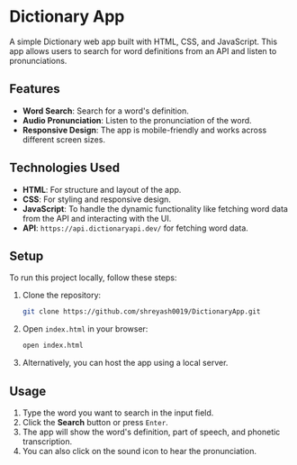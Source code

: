 
# Dictionary App

A simple Dictionary web app built with HTML, CSS, and JavaScript. This app allows users to search for word definitions from an API and listen to pronunciations.

## Features

- **Word Search**: Search for a word's definition.
- **Audio Pronunciation**: Listen to the pronunciation of the word.
- **Responsive Design**: The app is mobile-friendly and works across different screen sizes.

## Technologies Used

- **HTML**: For structure and layout of the app.
- **CSS**: For styling and responsive design.
- **JavaScript**: To handle the dynamic functionality like fetching word data from the API and interacting with the UI.
- **API**: `https://api.dictionaryapi.dev/` for fetching word data.

## Setup

To run this project locally, follow these steps:

1. Clone the repository:
   ```bash
   git clone https://github.com/shreyash0019/DictionaryApp.git
   ```



2. Open `index.html` in your browser:
   ```bash
   open index.html
   ```

3. Alternatively, you can host the app using a local server.

## Usage

1. Type the word you want to search in the input field.
2. Click the **Search** button or press `Enter`.
3. The app will show the word's definition, part of speech, and phonetic transcription.
4. You can also click on the sound icon to hear the pronunciation.

